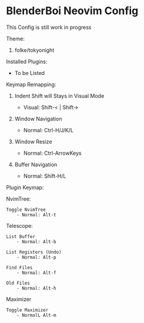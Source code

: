# BlenderBoi Neovim Config

This Config is still work in progress

Theme:

1. folke/tokyonight

Installed Plugins:

- To be Listed

Keymap Remapping:

1. Indent Shift will Stays in Visual Mode

   - Visual: Shift-< | Shift->

2. Window Navigation

   - Normal: Ctrl-H/J/K/L

3. Window Resize

   - Normal: Ctrl-ArrowKeys

4. Buffer Navigation

   - Normal: Shift-H/L

Plugin Keymap:

NvimTree:

    Toggle NvimTree
        - Normal: Alt-t

Telescope:

    List Buffer
        - Normal: Alt-b

    List Registers (Undo)
        - Normal: Alt-p

    Find Files
        - Normal: Alt-f

    Old Files
        - Normal: Alt-h

Maximizer

    Toggle Maximizer
        - NormalL Alt-m
